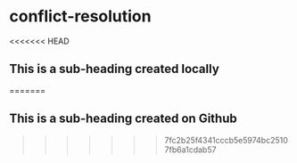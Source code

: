 # conflict-resolution

<<<<<<< HEAD
## This is a sub-heading created locally
=======
## This is a sub-heading created on Github
>>>>>>> 7fc2b25f4341cccb5e5974bc25107fb6a1cdab57
